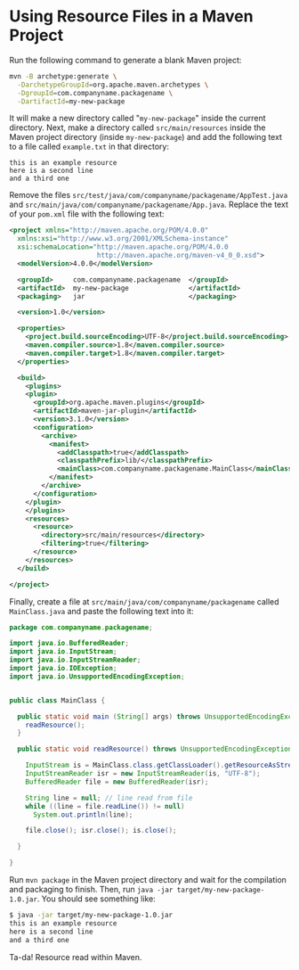 # Using Resource Files in a Maven Project

Run the following command to generate a blank Maven project:

```bash
mvn -B archetype:generate \
  -DarchetypeGroupId=org.apache.maven.archetypes \
  -DgroupId=com.companyname.packagename \
  -DartifactId=my-new-package
```

It will make a new directory called "`my-new-package`" inside the current directory. Next, make a directory called `src/main/resources` inside the Maven project directory (inside `my-new-package`) and add the following text to a file called `example.txt` in that directory:

```
this is an example resource
here is a second line
and a third one
```

Remove the files `src/test/java/com/companyname/packagename/AppTest.java` and `src/main/java/com/companyname/packagename/App.java`. Replace the text of your `pom.xml` file with the following text:

```xml
<project xmlns="http://maven.apache.org/POM/4.0.0"
  xmlns:xsi="http://www.w3.org/2001/XMLSchema-instance"
  xsi:schemaLocation="http://maven.apache.org/POM/4.0.0
                      http://maven.apache.org/maven-v4_0_0.xsd">
  <modelVersion>4.0.0</modelVersion>

  <groupId>     com.companyname.packagename  </groupId>
  <artifactId>  my-new-package               </artifactId>
  <packaging>   jar                          </packaging>

  <version>1.0</version>

  <properties>
    <project.build.sourceEncoding>UTF-8</project.build.sourceEncoding>
    <maven.compiler.source>1.8</maven.compiler.source>
    <maven.compiler.target>1.8</maven.compiler.target>
  </properties>

  <build>
    <plugins>
    <plugin>
      <groupId>org.apache.maven.plugins</groupId>
      <artifactId>maven-jar-plugin</artifactId>
      <version>3.1.0</version>
      <configuration>
        <archive>
          <manifest>
            <addClasspath>true</addClasspath>
            <classpathPrefix>lib/</classpathPrefix>
            <mainClass>com.companyname.packagename.MainClass</mainClass>
          </manifest>
        </archive>
      </configuration>
    </plugin>
    </plugins>
    <resources>
      <resource>
        <directory>src/main/resources</directory>
        <filtering>true</filtering>
      </resource>
    </resources>
  </build>

</project>
```

Finally, create a file at `src/main/java/com/companyname/packagename` called `MainClass.java` and paste the following text into it:

```java
package com.companyname.packagename;

import java.io.BufferedReader;
import java.io.InputStream;
import java.io.InputStreamReader;
import java.io.IOException;
import java.io.UnsupportedEncodingException;


public class MainClass {

  public static void main (String[] args) throws UnsupportedEncodingException, IOException {
    readResource();
  }

  public static void readResource() throws UnsupportedEncodingException, IOException {

    InputStream is = MainClass.class.getClassLoader().getResourceAsStream("example.txt");
    InputStreamReader isr = new InputStreamReader(is, "UTF-8");
    BufferedReader file = new BufferedReader(isr);

    String line = null; // line read from file
    while ((line = file.readLine()) != null)
      System.out.println(line);

    file.close(); isr.close(); is.close();

  }

}
```

Run `mvn package` in the Maven project directory and wait for the compilation and packaging to finish. Then, run `java -jar target/my-new-package-1.0.jar`. You should see something like:

```bash
$ java -jar target/my-new-package-1.0.jar 
this is an example resource
here is a second line
and a third one
```

Ta-da! Resource read within Maven.
